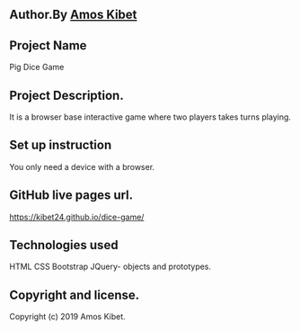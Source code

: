 ## Author.By [Amos Kibet](https://github.com/kibet24)

## Project Name
Pig Dice Game

## Project Description.
It is a browser base interactive game where two players takes turns playing.

## Set up instruction
You only need a device with a browser.

## GitHub live pages url.
https://kibet24.github.io/dice-game/


## Technologies used
 HTML
 CSS
 Bootstrap
 JQuery- objects and prototypes.

## Copyright and license.
Copyright (c) 2019 Amos Kibet.
